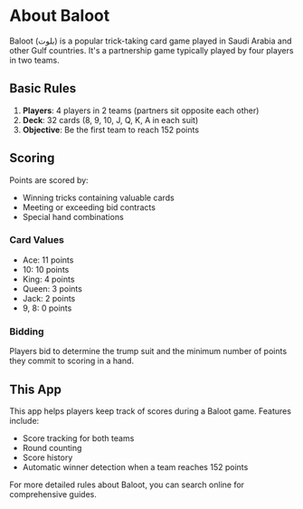 # About Baloot

Baloot (بلوت) is a popular trick-taking card game played in Saudi Arabia and other Gulf countries. It's a partnership game typically played by four players in two teams.

## Basic Rules

1. **Players**: 4 players in 2 teams (partners sit opposite each other)
2. **Deck**: 32 cards (8, 9, 10, J, Q, K, A in each suit)
3. **Objective**: Be the first team to reach 152 points

## Scoring

Points are scored by:
- Winning tricks containing valuable cards
- Meeting or exceeding bid contracts
- Special hand combinations

### Card Values
- Ace: 11 points
- 10: 10 points
- King: 4 points
- Queen: 3 points
- Jack: 2 points
- 9, 8: 0 points

### Bidding
Players bid to determine the trump suit and the minimum number of points they commit to scoring in a hand.

## This App

This app helps players keep track of scores during a Baloot game. Features include:
- Score tracking for both teams
- Round counting
- Score history
- Automatic winner detection when a team reaches 152 points

For more detailed rules about Baloot, you can search online for comprehensive guides. 
